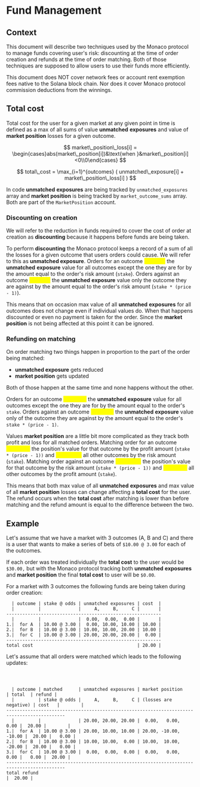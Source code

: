 # Fund Management

## Context

This document will describe two techniques used by the Monaco protocol to manage funds covering user's risk: discounting at the time of order creation and refunds at the time of order matching. Both of those techniques are supposed to allow users to use their funds more efficiently.

This document does NOT cover network fees or account rent exemption fees native to the Solana block chain. Nor does it cover Monaco protocol commission deductions from the winnings.

## Total cost

Total cost for the user for a given market at any given point in time is defined as a max of all sums of value **unmatched** **exposures** and value of **market position** losses for a given outcome.

$$
market\_position\_loss[i] = \begin{cases}abs(market\_position[i])&\text{when }&market\_position[i]<0\\0\end{cases}
$$

$$
total\_cost = \max_{i=1}^{outcomes} ( unmatched\_exposure[i] + market\_position\_loss[i] )
$$

In code **unmatched** **exposures** are being tracked by `unmatched_exposures` array and **market position** is being tracked by `market_outcome_sums` array. Both are part of the `MarketPosition` account.

### Discounting on creation

We will refer to the reduction in funds required to cover the cost of order at creation as **discounting** because it happens before funds are being taken.

To perform **discounting** the Monaco protocol keeps a record of a sum of all the losses for a given outcome that users orders could cause. We will refer to this as **unmatched exposure**. Orders for an outcome <mark style="color:yellow;">increase</mark> the **unmatched** **exposure** value for all outcomes except the one they are for by the amount equal to the order's risk amount (`stake`). Orders against an outcome <mark style="color:yellow;">increase</mark> the **unmatched** **exposure** value only the outcome they are against by the amount equal to the order's risk amount (`stake * (price - 1)`).

This means that on occasion max value of all **unmatched** **exposures** for all outcomes does not change even if individual values do. When that happens discounted or even no payment is taken for the order. Since the **market position** is not being affected at this point it can be ignored.

### Refunding on matching

On order matching two things happen in proportion to the part of the order being matched:

* **unmatched exposure** gets reduced
* **market position** gets updated

Both of those happen at the same time and none happens without the other.

Orders for an outcome <mark style="color:yellow;">decrease</mark> the **unmatched** **exposure** value for all outcomes except the one they are for by the amount equal to the order's `stake`. Orders against an outcome <mark style="color:yellow;">decrease</mark> the **unmatched** **exposure** value only of the outcome they are against by the amount equal to the order's `stake * (price - 1)`.

Values **market position** are a little bit more complicated as they track both profit and loss for all matched orders. Matching order for an outcome <mark style="color:yellow;">increases</mark> the position's value for that outcome by the profit amount (`stake * (price - 1))` and <mark style="color:yellow;">decreases</mark> all other outcomes by the risk amount (`stake`). Matching order against an outcome <mark style="color:yellow;">decreases</mark> the position's value for that outcome by the risk amount (`stake * (price - 1))` and <mark style="color:yellow;">increases</mark> all other outcomes by the profit amount (`stake`).

This means that both max value of all **unmatched** **exposures** and max value of all **market position** losses can change affecting a **total cost** for the user. The refund occurs when the **total cost** after matching is lower than before matching and the refund amount is equal to the difference between the two.

## Example

Let's assume that we have a market with 3 outcomes (A, B and C) and there is a user that wants to make a series of bets of `$10.00 @ 3.00` for each of the outcomes.

If each order was treated individually the **total cost** to the user would be `$30.00,` but with the Monaco protocol tracking both **unmatched** **exposures** and **market position** the final **total cost** to user will be `$0.00`.

For a market with 3 outcomes the following funds are being taken during order creation:

```
  | outcome | stake @ odds | unmatched exposures | cost  |
  |         |              |     A,     B,     C |       |
----------------------------------------------------------
  |         |              |  0.00,  0.00,  0.00 |       |
1.|  for A  | 10.00 @ 3.00 |  0.00, 10.00, 10.00 | 10.00 |
2.|  for B  | 10.00 @ 3.00 | 10.00, 10.00, 20.00 | 10.00 |
3.|  for C  | 10.00 @ 3.00 | 20.00, 20.00, 20.00 |  0.00 |
----------------------------------------------------------
total cost                                       | 20.00 |
```

Let's assume that all orders were matched which leads to the following updates:

```

  
    
  | outcome | matched      | unmatched exposures | market position       | total  | refund |
  |         | stake @ odds |     A,     B,     C | (losses are negative) | cost   |        |
--------------------------------------------------------------------------------------------
  |         |              | 20.00, 20.00, 20.00 |  0.00,   0.00,   0.00 |  20.00 |        |
1.|  for A  | 10.00 @ 3.00 | 20.00, 10.00, 10.00 | 20.00, -10.00, -10.00 |  20.00 |   0.00 |
2.|  for B  | 10.00 @ 3.00 | 10.00, 10.00,  0.00 | 10.00,  10.00, -20.00 |  20.00 |   0.00 |
3.|  for C  | 10.00 @ 3.00 |  0.00,  0.00,  0.00 |  0.00,   0.00,   0.00 |   0.00 |  20.00 |
--------------------------------------------------------------------------------------------
total refund                                                                      |  20.00 |
```




